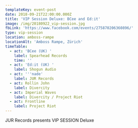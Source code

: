 ```yaml
---
templateKey: event-post
date: 2018-09-21T22:00:00.000Z
title: 'VIP Session Deluxe: BCee and Ed:it'
image: /img/20180922_vip-session.jpg
fbLink: 'https://www.facebook.com/events/275870206360896/'
type: vip-session
location: amboss-rampe
locationAlt: 'Amboss Rampe, Zürich'
timeTable:
  - act: 'BCee (UK) '
    label: Spearhead Records
    time: ''
  - act: 'Ed:it (UK) '
    label: Shogun Audio
  - act: '''nade'
    label: JUR Records
  - act: Rollin John
    label: Divercity
  - act: Imperial Waves
    label: Divercity / Project Riot
  - act: Frontline
    label: Project Riot
---
```

JUR Records presents VIP SESSION Deluxe
